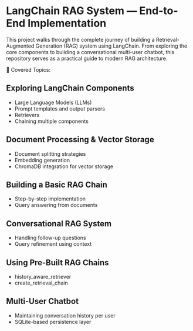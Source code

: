 # LangChain RAG System — End-to-End Implementation

This project walks through the complete journey of building a Retrieval-Augmented Generation (RAG) system using LangChain. From exploring the core components to building a conversational multi-user chatbot, this repository serves as a practical guide to modern RAG architecture.

🔧 Covered Topics:

## Exploring LangChain Components
- Large Language Models (LLMs)
- Prompt templates and output parsers
- Retrievers
- Chaining multiple components

## Document Processing & Vector Storage
- Document splitting strategies
- Embedding generation
- ChromaDB integration for vector storage

## Building a Basic RAG Chain
- Step-by-step implementation
- Query answering from documents

## Conversational RAG System
- Handling follow-up questions
- Query refinement using context

## Using Pre-Built RAG Chains
- history_aware_retriever
- create_retrieval_chain

## Multi-User Chatbot
- Maintaining conversation history per user
- SQLite-based persistence layer
